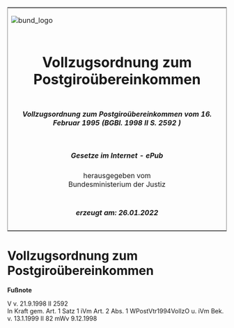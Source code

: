 <span id="DECKBLATT.html"></span>

<table border="0" frame="border" width="100%">

<tr valign="top">

<td align="left">

![bund\_logo](BfJ_2021_Web_de_de.gif)

</td>

<td align="right">

 

</td>

</tr>

<tr align="center" valign="middle">

<td colspan="2">

# Vollzugsordnung zum Postgiroübereinkommen

</td>

</tr>

<tr align="center" valign="middle">

<td colspan="2">

##### Vollzugsordnung zum Postgiroübereinkommen vom 16. Februar 1995 (BGBl. 1998 II S. 2592 )

</td>

</tr>

<tr align="center" valign="middle">

<td colspan="2">

  
  

##### Gesetze im Internet - ePub  
  
herausgegeben vom  
Bundesministerium der Justiz

</td>

</tr>

<tr align="center" valign="bottom">

<td colspan="2">

  
  

##### erzeugt am: 26.01.2022

</td>

</tr>

</table>

<span id="BJNR259290998.html"></span>

# Vollzugsordnung zum Postgiroübereinkommen

<div>

  
**Fußnote**

<div class="jnhtml">

<div>

<div class="jurAbsatz">

V v. 21.9.1998 II 2592  
In Kraft gem. Art. 1 Satz 1 iVm Art. 2 Abs. 1 WPostVtr1994VollzO u. iVm
Bek. v. 13.1.1999 II 82 mWv 9.12.1998

</div>

</div>

</div>

</div>
